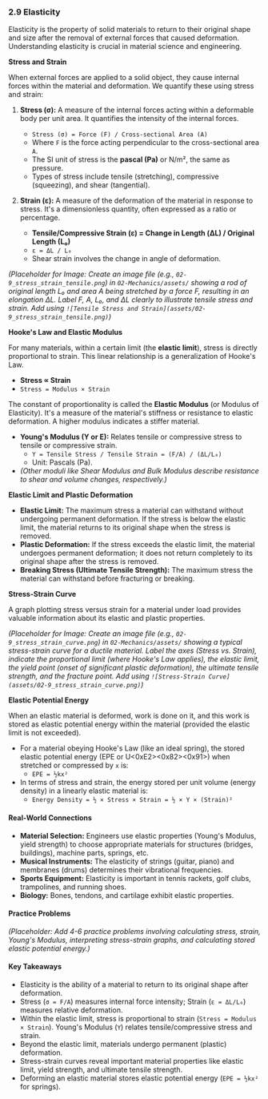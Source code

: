 ### 2.9 Elasticity

Elasticity is the property of solid materials to return to their original shape and size after the removal of external forces that caused deformation. Understanding elasticity is crucial in material science and engineering.

**Stress and Strain**

When external forces are applied to a solid object, they cause internal forces within the material and deformation. We quantify these using stress and strain:

1.  **Stress (σ):** A measure of the internal forces acting within a deformable body per unit area. It quantifies the intensity of the internal forces.
    *   `Stress (σ) = Force (F) / Cross-sectional Area (A)`
    *   Where `F` is the force acting perpendicular to the cross-sectional area `A`.
    *   The SI unit of stress is the **pascal (Pa)** or N/m², the same as pressure.
    *   Types of stress include tensile (stretching), compressive (squeezing), and shear (tangential).

2.  **Strain (ε):** A measure of the deformation of the material in response to stress. It's a dimensionless quantity, often expressed as a ratio or percentage.
    *   **Tensile/Compressive Strain (ε) = Change in Length (ΔL) / Original Length (L₀)**
    *   `ε = ΔL / L₀`
    *   Shear strain involves the change in angle of deformation.

*(Placeholder for Image: Create an image file (e.g., `02-9_stress_strain_tensile.png`) in `02-Mechanics/assets/` showing a rod of original length L₀ and area A being stretched by a force F, resulting in an elongation ΔL. Label F, A, L₀, and ΔL clearly to illustrate tensile stress and strain. Add using `![Tensile Stress and Strain](assets/02-9_stress_strain_tensile.png)`)*

**Hooke's Law and Elastic Modulus**

For many materials, within a certain limit (the **elastic limit**), stress is directly proportional to strain. This linear relationship is a generalization of Hooke's Law.

*   **Stress ∝ Strain**
*   `Stress = Modulus × Strain`

The constant of proportionality is called the **Elastic Modulus** (or Modulus of Elasticity). It's a measure of the material's stiffness or resistance to elastic deformation. A higher modulus indicates a stiffer material.

*   **Young's Modulus (Y or E):** Relates tensile or compressive stress to tensile or compressive strain.
    *   `Y = Tensile Stress / Tensile Strain = (F/A) / (ΔL/L₀)`
    *   Unit: Pascals (Pa).
*   *(Other moduli like Shear Modulus and Bulk Modulus describe resistance to shear and volume changes, respectively.)*

**Elastic Limit and Plastic Deformation**

*   **Elastic Limit:** The maximum stress a material can withstand without undergoing permanent deformation. If the stress is below the elastic limit, the material returns to its original shape when the stress is removed.
*   **Plastic Deformation:** If the stress exceeds the elastic limit, the material undergoes permanent deformation; it does not return completely to its original shape after the stress is removed.
*   **Breaking Stress (Ultimate Tensile Strength):** The maximum stress the material can withstand before fracturing or breaking.

**Stress-Strain Curve**

A graph plotting stress versus strain for a material under load provides valuable information about its elastic and plastic properties.

*(Placeholder for Image: Create an image file (e.g., `02-9_stress_strain_curve.png`) in `02-Mechanics/assets/` showing a typical stress-strain curve for a ductile material. Label the axes (Stress vs. Strain), indicate the proportional limit (where Hooke's Law applies), the elastic limit, the yield point (onset of significant plastic deformation), the ultimate tensile strength, and the fracture point. Add using `![Stress-Strain Curve](assets/02-9_stress_strain_curve.png)`)*

**Elastic Potential Energy**

When an elastic material is deformed, work is done on it, and this work is stored as elastic potential energy within the material (provided the elastic limit is not exceeded).

*   For a material obeying Hooke's Law (like an ideal spring), the stored elastic potential energy (EPE or U<0xE2><0x82><0x91>) when stretched or compressed by `x` is:
    *   `EPE = ½kx²`
*   In terms of stress and strain, the energy stored per unit volume (energy density) in a linearly elastic material is:
    *   `Energy Density = ½ × Stress × Strain = ½ × Y × (Strain)²`

#### Real-World Connections

*   **Material Selection:** Engineers use elastic properties (Young's Modulus, yield strength) to choose appropriate materials for structures (bridges, buildings), machine parts, springs, etc.
*   **Musical Instruments:** The elasticity of strings (guitar, piano) and membranes (drums) determines their vibrational frequencies.
*   **Sports Equipment:** Elasticity is important in tennis rackets, golf clubs, trampolines, and running shoes.
*   **Biology:** Bones, tendons, and cartilage exhibit elastic properties.

#### Practice Problems

*(Placeholder: Add 4-6 practice problems involving calculating stress, strain, Young's Modulus, interpreting stress-strain graphs, and calculating stored elastic potential energy.)*

#### Key Takeaways

*   Elasticity is the ability of a material to return to its original shape after deformation.
*   Stress (`σ = F/A`) measures internal force intensity; Strain (`ε = ΔL/L₀`) measures relative deformation.
*   Within the elastic limit, stress is proportional to strain (`Stress = Modulus × Strain`). Young's Modulus (`Y`) relates tensile/compressive stress and strain.
*   Beyond the elastic limit, materials undergo permanent (plastic) deformation.
*   Stress-strain curves reveal important material properties like elastic limit, yield strength, and ultimate tensile strength.
*   Deforming an elastic material stores elastic potential energy (`EPE = ½kx²` for springs).